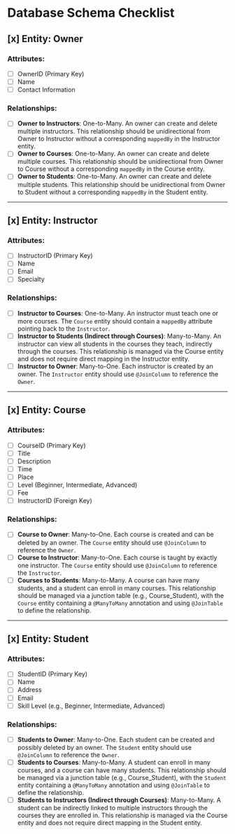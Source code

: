 # Database Schema Checklist

## [x] Entity: Owner

### Attributes:
- [ ] OwnerID (Primary Key)
- [ ] Name
- [ ] Contact Information

### Relationships:
- [ ] **Owner to Instructors**: One-to-Many. An owner can create and delete multiple instructors. This relationship should be unidirectional from Owner to Instructor without a corresponding `mappedBy` in the Instructor entity.
- [ ] **Owner to Courses**: One-to-Many. An owner can create and delete multiple courses. This relationship should be unidirectional from Owner to Course without a corresponding `mappedBy` in the Course entity.
- [ ] **Owner to Students**: One-to-Many. An owner can create and delete multiple students. This relationship should be unidirectional from Owner to Student without a corresponding `mappedBy` in the Student entity.

---

## [x] Entity: Instructor

### Attributes:
- [ ] InstructorID (Primary Key)
- [ ] Name
- [ ] Email
- [ ] Specialty

### Relationships:
- [ ] **Instructor to Courses**: One-to-Many. An instructor must teach one or more courses. The `Course` entity should contain a `mappedBy` attribute pointing back to the `Instructor`.
- [ ] **Instructor to Students (Indirect through Courses)**: Many-to-Many. An instructor can view all students in the courses they teach, indirectly through the courses. This relationship is managed via the Course entity and does not require direct mapping in the Instructor entity.
- [ ] **Instructor to Owner**: Many-to-One. Each instructor is created by an owner. The `Instructor` entity should use `@JoinColumn` to reference the `Owner`.

---

## [x] Entity: Course

### Attributes:
- [ ] CourseID (Primary Key)
- [ ] Title
- [ ] Description
- [ ] Time
- [ ] Place
- [ ] Level (Beginner, Intermediate, Advanced)
- [ ] Fee
- [ ] InstructorID (Foreign Key)

### Relationships:
- [ ] **Course to Owner**: Many-to-One. Each course is created and can be deleted by an owner. The `Course` entity should use `@JoinColumn` to reference the `Owner`.
- [ ] **Course to Instructor**: Many-to-One. Each course is taught by exactly one instructor. The `Course` entity should use `@JoinColumn` to reference the `Instructor`.
- [ ] **Courses to Students**: Many-to-Many. A course can have many students, and a student can enroll in many courses. This relationship should be managed via a junction table (e.g., Course_Student), with the `Course` entity containing a `@ManyToMany` annotation and using `@JoinTable` to define the relationship.

---

## [x] Entity: Student

### Attributes:
- [ ] StudentID (Primary Key)
- [ ] Name
- [ ] Address
- [ ] Email
- [ ] Skill Level (e.g., Beginner, Intermediate, Advanced)

### Relationships:
- [ ] **Students to Owner**: Many-to-One. Each student can be created and possibly deleted by an owner. The `Student` entity should use `@JoinColumn` to reference the `Owner`.
- [ ] **Students to Courses**: Many-to-Many. A student can enroll in many courses, and a course can have many students. This relationship should be managed via a junction table (e.g., Course_Student), with the `Student` entity containing a `@ManyToMany` annotation and using `@JoinTable` to define the relationship.
- [ ] **Students to Instructors (Indirect through Courses)**: Many-to-Many. A student can be indirectly linked to multiple instructors through the courses they are enrolled in. This relationship is managed via the Course entity and does not require direct mapping in the Student entity.
